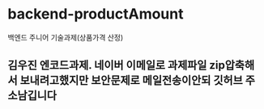 # backend-productAmount
백엔드 주니어 기술과제(상품가격 산정)


## 김우진 엔코드과제. 네이버 이메일로 과제파일 zip압축해서 보내려고했지만 보안문제로 메일전송이안되 깃허브 주소남깁니다 

